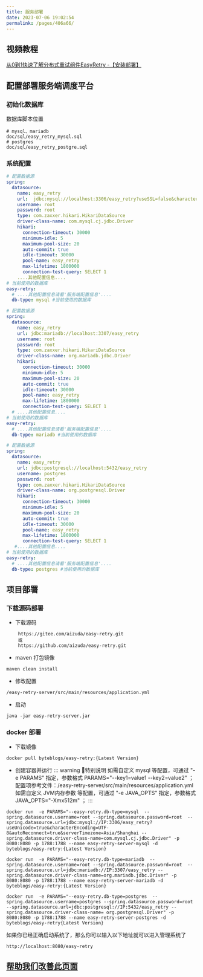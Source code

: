 ```yaml
---
title: 服务部署
date: 2023-07-06 19:02:54
permalink: /pages/406a66/
---
```


## <EasyRetryIcon iconType='icon-shipin' /> 视频教程
[从0到1快速了解分布式重试组件EasyRetry -【安装部署】](https://www.ixigua.com/i7270180938343154213/)

## 配置部署服务端调度平台
### 初始化数据库
数据库脚本位置
```
# mysql、mariadb
doc/sql/easy_retry_mysql.sql
# postgres
doc/sql/easy_retry_postgre.sql
```

### 系统配置

<code-group>
  <code-block title="mysql 数据源" active>

```yaml
# 配置数据源
spring:
  datasource:
    name: easy_retry
    url:  jdbc:mysql://localhost:3306/easy_retry?useSSL=false&characterEncoding=utf8&useUnicode=true
    username: root
    password: root
    type: com.zaxxer.hikari.HikariDataSource
    driver-class-name: com.mysql.cj.jdbc.Driver
    hikari:
      connection-timeout: 30000
      minimum-idle: 5
      maximum-pool-size: 20
      auto-commit: true
      idle-timeout: 30000
      pool-name: easy_retry
      max-lifetime: 1800000
      connection-test-query: SELECT 1
    ....其他配置信息....
# 当前使用的数据库
easy-retry:
  # ....其他配置信息请看'服务端配置信息'....
  db-type: mysql #当前使用的数据库
```
  </code-block>

  <code-block title="mariadb 数据源">

```yaml
# 配置数据源
spring:
  datasource:
    name: easy_retry
    url: jdbc:mariadb://localhost:3307/easy_retry
    username: root
    password: root
    type: com.zaxxer.hikari.HikariDataSource
    driver-class-name: org.mariadb.jdbc.Driver
    hikari:
      connection-timeout: 30000
      minimum-idle: 5
      maximum-pool-size: 20
      auto-commit: true
      idle-timeout: 30000
      pool-name: easy_retry
      max-lifetime: 1800000
      connection-test-query: SELECT 1
  # ....其他配置信息....
# 当前使用的数据库
easy-retry:
  # ....其他配置信息请看'服务端配置信息'....
  db-type: mariadb #当前使用的数据库
```
  </code-block>
<code-block title="postgres 数据源">

```yaml
# 配置数据源
spring:
  datasource:
    name: easy_retry
    url: jdbc:postgresql://localhost:5432/easy_retry
    username: postgres
    password: root
    type: com.zaxxer.hikari.HikariDataSource
    driver-class-name: org.postgresql.Driver
    hikari:
      connection-timeout: 30000
      minimum-idle: 5
      maximum-pool-size: 20
      auto-commit: true
      idle-timeout: 30000
      pool-name: easy_retry
      max-lifetime: 1800000
      connection-test-query: SELECT 1
   #....其他配置信息....
# 当前使用的数据库
easy-retry:
  # ....其他配置信息请看'服务端配置信息'....
  db-type: postgres #当前使用的数据库
```
  </code-block>

</code-group>


## 项目部署
### 下载源码部署
- 下载源码
  ```
   https://gitee.com/aizuda/easy-retry.git
   或
   https://github.com/aizuda/easy-retry.git
  ```

- maven 打包镜像
```
maven clean install
```

- 修改配置
```
/easy-retry-server/src/main/resources/application.yml
```

- 启动
```
java -jar easy-retry-server.jar
```

### docker 部署
- 下载镜像
```
docker pull byteblogs/easy-retry:{Latest Version}
```

- 创建容器并运行
::: warning 🌈特别说明
如需自定义 mysql 等配置，可通过 "-e PARAMS" 指定，参数格式 PARAMS="--key1=value1  --key2=value2" ；
配置项参考文件：/easy-retry-server/src/main/resources/application.yml
如需自定义 JVM内存参数 等配置，可通过 "-e JAVA_OPTS" 指定，参数格式 JAVA_OPTS="-Xmx512m" ；
:::

<code-group>
  <code-block title="mysql 数据源" active>

``` shell
docker run  -e PARAMS="--easy-retry.db-type=mysql  --spring.datasource.username=root --spring.datasource.password=root  --spring.datasource.url=jdbc:mysql://IP:3306/easy_retry?useUnicode=true&characterEncoding=UTF-8&autoReconnect=true&serverTimezone=Asia/Shanghai --spring.datasource.driver-class-name=com.mysql.cj.jdbc.Driver" -p 8080:8080 -p 1788:1788 --name easy-retry-server-mysql -d byteblogs/easy-retry:{Latest Version}
```
  </code-block>

  <code-block title="mariadb 数据源">

```shell
docker run  -e PARAMS="--easy-retry.db-type=mariadb  --spring.datasource.username=root --spring.datasource.password=root  --spring.datasource.url=jdbc:mariadb://IP:3307/easy_retry --spring.datasource.driver-class-name=org.mariadb.jdbc.Driver" -p 8080:8080 -p 1788:1788 --name easy-retry-server-mariadb -d byteblogs/easy-retry:{Latest Version}
```
  </code-block>

  <code-block title="postgres 数据源">

```shell
docker run  -e PARAMS="--easy-retry.db-type=postgres  --spring.datasource.username=postgres --spring.datasource.password=root  --spring.datasource.url=jdbc:postgresql://IP:5432/easy_retry --spring.datasource.driver-class-name= org.postgresql.Driver" -p 8080:8080 -p 1788:1788 --name easy-retry-server-postgres -d byteblogs/easy-retry{Latest Version}
```
  </code-block>
</code-group>


如果你已经正确启动系统了，那么你可以输入以下地址就可以进入管理系统了
```
http://localhost:8080/easy-retry
```

## [帮助我们改善此页面](https://gitee.com/aizuda/easy-retry-docs/blob/master/docs/01.%E6%8C%87%E5%8D%97/01.%E6%8C%87%E5%8D%97/02.%E5%BF%AB%E9%80%9F%E4%B8%8A%E6%89%8B.md)
